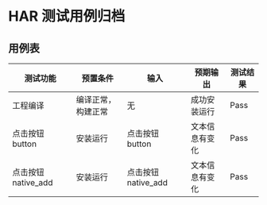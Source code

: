 # HAR 测试用例归档

## 用例表

| 测试功能       | 预置条件       | 输入    | 预期输出    |测试结果|
|------------|------------|-------|---------|--------------------------------|
| 工程编译       | 	编译正常，构建正常 | 	无	         | 成功安装运行  |Pass|
| 点击按钮button | 	安装运行      | 	点击按钮button	         | 文本信息有变化 |Pass|
| 点击按钮native_add | 	安装运行      | 	点击按钮native_add	         | 文本信息有变化 |Pass|